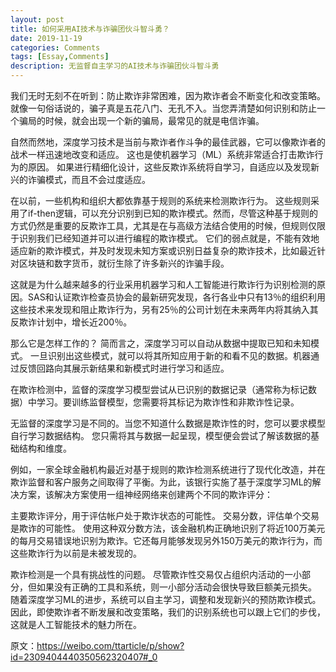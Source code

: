 ```yaml
---
layout: post
title: 如何采用AI技术与诈骗团伙斗智斗勇？
date: 2019-11-19
categories: Comments
tags: [Essay,Comments]
description: 无监督自主学习的AI技术与诈骗团伙斗智斗勇
---
```

我们无时无刻不在听到：防止欺诈非常困难，因为欺诈者会不断变化和改变策略。就像一句俗话说的，骗子真是五花八门、无孔不入。当您弄清楚如何识别和防止一个骗局的时候，就会出现一个新的骗局，最常见的就是电信诈骗。

自然而然地，深度学习技术是当前与欺诈者作斗争的最佳武器，它可以像欺诈者的战术一样迅速地改变和适应。 这也是使机器学习（ML）系统非常适合打击欺诈行为的原因。 如果进行精细化设计，这些反欺诈系统将自学习，自适应以及发现新兴的诈骗模式，而且不会过度适应。

在以前，一些机构和组织大都依靠基于规则的系统来检测欺诈行为。 这些规则采用了if-then逻辑，可以充分识别到已知的欺诈模式。然而，尽管这种基于规则的方式仍然是重要的反欺诈工具，尤其是在与高级方法结合使用的时候，但规则仅限于识别我们已经知道并可以进行编程的欺诈模式。 它们的弱点就是，不能有效地适应新的欺诈模式，并及时发现未知方案或识别日益复杂的欺诈技术，比如最近针对区块链和数字货币，就衍生除了许多新兴的诈骗手段。

这就是为什么越来越多的行业采用机器学习和人工智能进行欺诈行为识别检测的原因。SAS和认证欺诈检查员协会的最新研究发现，各行各业中只有13％的组织利用这些技术来发现和阻止欺诈行为，另有25％的公司计划在未来两年内将其纳入其反欺诈计划中，增长近200％。

那么它是怎样工作的？ 简而言之，深度学习可以自动从数据中提取已知和未知模式。 一旦识别出这些模式，就可以将其所知应用于新的和看不见的数据。机器通过反馈回路向其展示新结果和新模式时进行学习和适应。

在欺诈检测中，监督的深度学习模型尝试从已识别的数据记录（通常称为标记数据）中学习。要训练监督模型，您需要将其标记为欺诈性和非欺诈性记录。

无监督的深度学习是不同的。当您不知道什么数据是欺诈性的时，您可以要求模型自行学习数据结构。 您只需将其与数据一起呈现，模型便会尝试了解该数据的基础结构和维度。

例如，一家全球金融机构最近对基于规则的欺诈检测系统进行了现代化改造，并在欺诈监督和客户服务之间取得了平衡。为此，该银行实施了基于深度学习ML的解决方案，该解决方案使用一组神经网络来创建两个不同的欺诈评分：

主要欺诈评分，用于评估帐户处于欺诈状态的可能性。
交易分数，评估单个交易是欺诈的可能性。
使用这种双分数方法，该金融机构正确地识别了将近100万美元的每月交易错误地识别为欺诈。它还每月能够发现另外150万美元的欺诈行为，而这些欺诈行为以前是未被发现的。

欺诈检测是一个具有挑战性的问题。 尽管欺诈性交易仅占组织内活动的一小部分，但如果没有正确的工具和系统，则一小部分活动会很快导致巨额美元损失。 随着深度学习ML的进步，系统可以自主学习，调整和发现新兴的预防欺诈模式。因此，即使欺诈者不断发展和改变策略，我们的识别系统也可以跟上它们的步伐，这就是人工智能技术的魅力所在。

原文：https://weibo.com/ttarticle/p/show?id=2309404440350562320407#_0